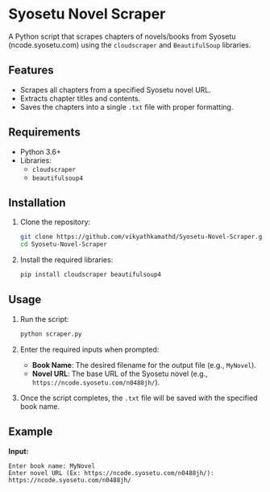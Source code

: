 # Syosetu Novel Scraper

A Python script that scrapes chapters of novels/books from Syosetu (ncode.syosetu.com) using the `cloudscraper` and `BeautifulSoup` libraries.

## Features
- Scrapes all chapters from a specified Syosetu novel URL.
- Extracts chapter titles and contents.
- Saves the chapters into a single `.txt` file with proper formatting.

## Requirements
- Python 3.6+
- Libraries:
  - `cloudscraper`
  - `beautifulsoup4`

## Installation
1. Clone the repository:
    ```bash
    git clone https://github.com/vikyathkamathd/Syosetu-Novel-Scraper.git
    cd Syosetu-Novel-Scraper
    ```

2. Install the required libraries:
    ```bash
    pip install cloudscraper beautifulsoup4
    ```

## Usage
1. Run the script:
    ```bash
    python scraper.py
    ```

2. Enter the required inputs when prompted:
   - **Book Name**: The desired filename for the output file (e.g., `MyNovel`).
   - **Novel URL**: The base URL of the Syosetu novel (e.g., `https://ncode.syosetu.com/n0488jh/`).

3. Once the script completes, the `.txt` file will be saved with the specified book name.

## Example
**Input:**
```plaintext
Enter book name: MyNovel
Enter novel URL (Ex: https://ncode.syosetu.com/n0488jh/): https://ncode.syosetu.com/n0488jh/
